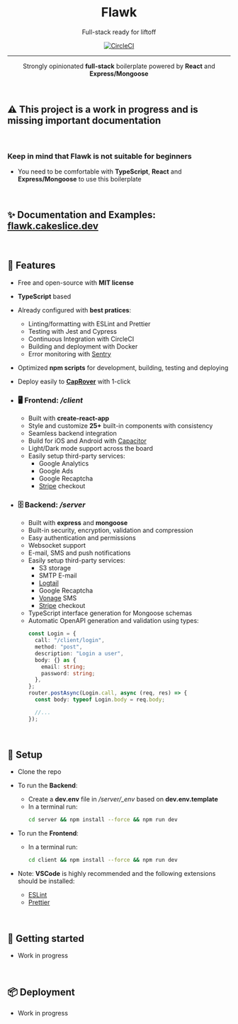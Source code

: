 <center>
	<h1>Flawk</h1>
</center>

<center>Full-stack ready for liftoff</center>

[<center>![CircleCI](https://circleci.com/gh/cakeslice/Flawk.js/tree/main.svg?style=shield)</center>](https://circleci.com/gh/cakeslice/Flawk.js/tree/main)

---

<center>Strongly opinionated <b>full-stack</b> boilerplate powered by <b>React</b> and <b>Express/Mongoose</b></center>

&nbsp;

## ⚠️ This project is a **work in progress** and is missing important documentation

&nbsp;
&nbsp;

### Keep in mind that Flawk is not suitable for beginners

- You need to be comfortable with **TypeScript**, **React** and **Express/Mongoose** to use this boilerplate

&nbsp;

## ✨ Documentation and Examples: [**flawk.cakeslice.dev**](https://flawk.cakeslice.dev)

&nbsp;

## 🚀 Features

- Free and open-source with **MIT license**
- **TypeScript** based
- Already configured with **best pratices**:
  - Linting/formatting with ESLint and Prettier
  - Testing with Jest and Cypress
  - Continuous Integration with CircleCI
  - Building and deployment with Docker
  - Error monitoring with [Sentry](https://sentry.io)
- Optimized **npm scripts** for development, building, testing and deploying
- Deploy easily to **[CapRover](https://caprover.com/)** with 1-click

- ### 🖥️ Frontend: _/client_

  - Built with **create-react-app**
  - Style and customize **25+** built-in components with consistency
  - Seamless backend integration
  - Build for iOS and Android with [Capacitor](https://capacitorjs.com)
  - Light/Dark mode support across the board
  - Easily setup third-party services:
    - Google Analytics
    - Google Ads
    - Google Recaptcha
    - [Stripe](https://stripe.com) checkout

- ### 🗄️ Backend: _/server_

  - Built with **express** and **mongoose**
  - Built-in security, encryption, validation and compression
  - Easy authentication and permissions
  - Websocket support
  - E-mail, SMS and push notifications
  - Easily setup third-party services:
    - S3 storage
    - SMTP E-mail
    - [Logtail](https://logtail.com)
    - Google Recaptcha
    - [Vonage](https://www.vonage.com) SMS
    - [Stripe](https://stripe.com) checkout
  - TypeScript interface generation for Mongoose schemas
  - Automatic OpenAPI generation and validation using types:
    ```ts
    const Login = {
      call: "/client/login",
      method: "post",
      description: "Login a user",
      body: {} as {
        email: string;
        password: string;
      },
    };
    router.postAsync(Login.call, async (req, res) => {
      const body: typeof Login.body = req.body;

      //...
    });
    ```

&nbsp;

## 💾 Setup

- Clone the repo

- To run the **Backend**:

  - Create a **dev.env** file in _/server/\_env_ based on **dev.env.template**
  - In a terminal run:
    ```bash
    cd server && npm install --force && npm run dev
    ```

- To run the **Frontend**:
  - In a terminal run:
    ```bash
    cd client && npm install --force && npm run dev
    ```
- Note: **VSCode** is highly recommended and the following extensions should be installed:
  - [ESLint](https://marketplace.visualstudio.com/items?itemName=dbaeumer.vscode-eslint)
  - [Prettier](https://marketplace.visualstudio.com/items?itemName=esbenp.prettier-vscode)

&nbsp;

## 📔 Getting started

- Work in progress

&nbsp;

## 📦 Deployment

- Work in progress
